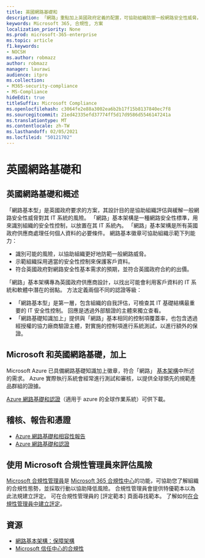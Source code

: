 ```yaml
---
title: 英國網路基礎和
description: 「網路」重點加上英國政府定義的配置，可協助組織防禦一般網路安全性威脅。
keywords: Microsoft 365, 合規性, 方案
localization_priority: None
ms.prod: microsoft-365-enterprise
ms.topic: article
f1.keywords:
- NOCSH
ms.author: robmazz
author: robmazz
manager: laurawi
audience: itpro
ms.collection:
- M365-security-compliance
- MS-Compliance
hideEdit: true
titleSuffix: Microsoft Compliance
ms.openlocfilehash: c3064fe2e88a3002ea6b2b17f15b8137840ec7f8
ms.sourcegitcommit: 21ed42335efd37774ff5d17d9586d5546147241a
ms.translationtype: MT
ms.contentlocale: zh-TW
ms.lasthandoff: 02/05/2021
ms.locfileid: "50121702"
---
```

# <a name="united-kingdom-cyber-essentials-plus"></a>英國網路基礎和

## <a name="uk-cyber-essentials-plus-overview"></a>英國網路基礎和概述

「網路基本型」是英國政府要求的方案，其設計目的是協助組織評估與緩解一般網路安全性威脅對其 IT 系統的風險。 「網路」基本架構是一種網路安全性標準，用來識別組織的安全性控制，以放置在其 IT 系統內。 「網路」基本架構是所有英國政府供應商處理任何個人資料的必要條件。 網路基本徽章可協助組織示範下列能力：

- 識別可能的風險，以協助組織更好地防範一般網路威脅。
- 示範組織採用適當的安全性控制來保護客戶資料。
- 符合英國政府對網路安全性基本需求的預期，並符合英國政府合約的出價。

「網路」基本架構專為英國政府供應商設計，以找出可能會利用客戶資料的 IT 系統和軟體中潛在的弱點。 方法定義兩個不同的認證等級：

- 「網路基本型」是第一層，包含組織的自我評估，可檢查其 IT 基礎結構最重要的 IT 安全性控制。 回應是透過外部驗證的主體來獨立查看。
- 「網路基礎知識加上」提供與「網路」基本相同的控制項覆蓋率，也包含透過經授權的協力廠商驗證主體，對實施的控制項進行系統測試，以進行額外的保證。

## <a name="microsoft-and-uk-cyber-essentials-plus"></a>Microsoft 和英國網路基礎，加上

Microsoft Azure 已具備網路基礎知識加上徽章，符合「網路」 [基本架構](https://go.microsoft.com/fwlink/p/?linkid=2099398)中所述的需求。 Azure 實際執行系統會經常進行測試和審核，以提供全球領先的規範產品群組的證據。

[Azure 網路基礎和認證](https://aka.ms/AzureCyberEPlusCert)（適用于 azure 的全球作業系統）可供下載。

## <a name="audits-reports-and-certificates"></a>稽核、報告和憑證

- [Azure 網路基礎和相容性報告](https://aka.ms/AzureCyberEPlusReport)
- [Azure 網路基礎和認證](https://aka.ms/AzureCyberEPlusCert)

## <a name="use-microsoft-compliance-manager-to-assess-your-risk"></a>使用 Microsoft 合規性管理員來評估風險

[Microsoft 合規性管理員](/microsoft-365/compliance/compliance-manager)是 [Microsoft 365 合規性中心](/microsoft-365/compliance/microsoft-365-compliance-center)的功能，可協助您了解組織的合規性態勢，並採取行動以協助降低風險。 合規性管理員會提供特優範本以為此法規建立評定。 可在合規性管理員的 [評定範本] 頁面尋找範本。 了解如何[在合規性管理員中建立評定](/microsoft-365/compliance/compliance-manager-assessments)。

## <a name="resources"></a>資源

- [網路基本架構：保障架構](https://www.cyberaware.gov.uk/cyberessentials/files/assurance-framework.pdf)
- [Microsoft 信任中心的合規性](https://www.microsoft.com/trust-center/compliance/compliance-overview)
